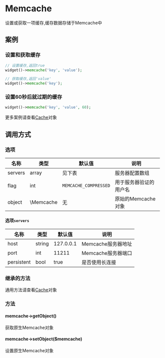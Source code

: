 Memcache
========

设置或获取一项缓存,缓存数据存储于Memcache中

案例
----

### 设置和获取缓存

```php
// 设置缓存,返回true
widget()->memcache('key', 'value');

// 获取缓存,返回'value'
widget()->memcache('key');
```

### 设置60秒后就过期的缓存

```php
widget()->memcache('key', 'value', 60);
```

更多案例请查看[Cache](cache.md)对象

调用方式
-------

### 选项

名称       | 类型         | 默认值                 | 说明
-----------|--------------|------------------------|------
servers    | array        | 见下表                 | 服务器配置数组
flag       | int          | `MEMCACHE_COMPRESSED`  | 用于服务器验证的用户名
object     | \Memcache    | 无                     | 原始的Memcache对象

#### 选项`servers`

名称       | 类型         | 默认值                 | 说明
-----------|--------------|------------------------|------
host       | string       | 127.0.0.1              | Memcache服务器地址
port       | int          | 11211                  | Memcache服务器端口
persistent | bool         | true                   | 是否使用长连接

### 继承的方法

通用方法请查看[Cache](cache.md#通用方法)对象

### 方法

#### memcache->getObject()
获取原生Memcache对象

#### memcache->setObject($memcache)
设置原生Memcache对象